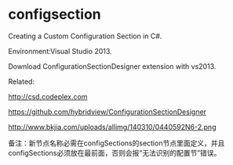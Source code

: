 # configsection
Creating a Custom Configuration Section in C#.

Environment:Visual Studio 2013.

Download ConfigurationSectionDesigner extension with vs2013. 

Related:

http://csd.codeplex.com

https://github.com/hybridview/ConfigurationSectionDesigner

http://www.bkjia.com/uploads/allimg/140310/0440592N6-2.png

备注：新节点名称必需在configSections的section节点里面定义，并且configSections必须放在最前面，否则会报“无法识别的配置节”错误。
